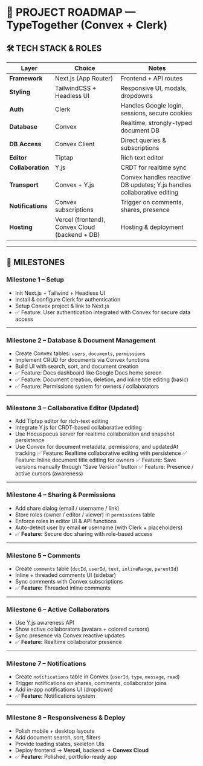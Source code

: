 # 📌 PROJECT ROADMAP — TypeTogether (Convex + Clerk)

## 🛠 TECH STACK & ROLES

| Layer             | Choice                                         | Notes                                                                  |
| ----------------- | ---------------------------------------------- | ---------------------------------------------------------------------- |
| **Framework**     | Next.js (App Router)                           | Frontend + API routes                                                  |
| **Styling**       | TailwindCSS + Headless UI                      | Responsive UI, modals, dropdowns                                       |
| **Auth**          | Clerk                                          | Handles Google login, sessions, secure cookies                         |
| **Database**      | Convex                                         | Realtime, strongly-typed document DB                                   |
| **DB Access**     | Convex Client                                  | Direct queries & subscriptions                                         |
| **Editor**        | Tiptap                                         | Rich text editor                                                       |
| **Collaboration** | Y.js                                           | CRDT for realtime sync                                                 |
| **Transport**     | Convex + Y.js                                  | Convex handles reactive DB updates; Y.js handles collaborative editing |
| **Notifications** | Convex subscriptions                           | Trigger on comments, shares, presence                                  |
| **Hosting**       | Vercel (frontend), Convex Cloud (backend + DB) | Hosting & deployment                                                   |

---

## 📆 MILESTONES

### Milestone 1 – Setup

* Init Next.js + Tailwind + Headless UI
* Install & configure Clerk for authentication
* Setup Convex project & link to Next.js
* ✅ Feature: User authentication integrated with Convex for secure data access
---

### Milestone 2 – Database & Document Management

* Create Convex tables: `users`, `documents`, `permissions`
* Implement CRUD for documents via Convex functions
* Build UI with search, sort, and document creation
* ✅ Feature: Docs dashboard like Google Docs home screen
* ✅ Feature: Document creation, deletion, and inline title editing (basic)
* ✅ Feature: Permissions system for owners / collaborators
---

### Milestone 3 – Collaborative Editor (Updated)

* Add Tiptap editor for rich-text editing
* Integrate Y.js for CRDT-based collaborative editing
* Use Hocuspocus server for realtime collaboration and snapshot persistence
* Use Convex for document metadata, permissions, and updatedAt tracking
✅ Feature: Realtime collaborative editing with persistence
✅ Feature: Inline document title editing for owners
✅ Feature: Save versions manually through “Save Version” button
✅ Feature: Presence / active cursors (awareness) 
---

### Milestone 4 – Sharing & Permissions

* Add share dialog (email / username / link)
* Store roles (owner / editor / viewer) in `permissions` table
* Enforce roles in editor UI & API functions
* Auto-detect user by email **or** username (with Clerk + placeholders)
* ✅ **Feature:** Secure doc sharing with role-based access
---

### Milestone 5 – Comments

* Create `comments` table (`docId`, `userId`, `text`, `inlineRange`, `parentId`)
* Inline + threaded comments UI (sidebar)
* Sync comments with Convex subscriptions
* ✅ **Feature:** Threaded inline comments

---

### Milestone 6 – Active Collaborators

* Use Y.js awareness API
* Show active collaborators (avatars + colored cursors)
* Sync presence via Convex reactive updates
* ✅ **Feature:** Realtime collaborator presence

---

### Milestone 7 – Notifications

* Create `notifications` table in Convex (`userId`, `type`, `message`, `read`)
* Trigger notifications on shares, comments, collaborator joins
* Add in-app notifications UI (dropdown)
* ✅ **Feature:** Notifications system

---

### Milestone 8 – Responsiveness & Deploy

* Polish mobile + desktop layouts
* Add document search, sort, filters
* Provide loading states, skeleton UIs
* Deploy frontend → **Vercel**, backend → **Convex Cloud**
* ✅ **Feature:** Polished, portfolio-ready app